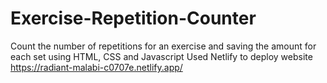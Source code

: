 # Exercise-Repetition-Counter
Count the number of repetitions for an exercise and saving the amount for each set using HTML, CSS and Javascript
Used Netlify to deploy website https://radiant-malabi-c0707e.netlify.app/

